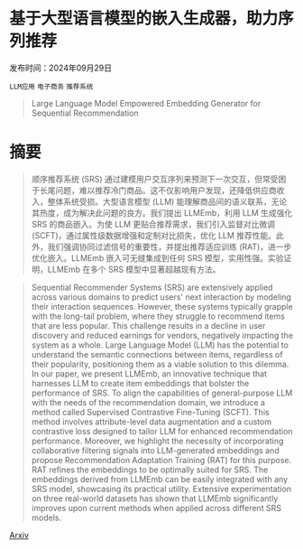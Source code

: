 # 基于大型语言模型的嵌入生成器，助力序列推荐

发布时间：2024年09月29日

`LLM应用` `电子商务` `推荐系统`

> Large Language Model Empowered Embedding Generator for Sequential Recommendation

# 摘要

> 顺序推荐系统 (SRS) 通过建模用户交互序列来预测下一次交互，但常受困于长尾问题，难以推荐冷门商品。这不仅影响用户发现，还降低供应商收入，整体系统受损。大型语言模型 (LLM) 能理解商品间的语义联系，无论其热度，成为解决此问题的良方。我们提出 LLMEmb，利用 LLM 生成强化 SRS 的商品嵌入。为使 LLM 更贴合推荐需求，我们引入监督对比微调 (SCFT)，通过属性级数据增强和定制对比损失，优化 LLM 推荐性能。此外，我们强调协同过滤信号的重要性，并提出推荐适应训练 (RAT)，进一步优化嵌入。LLMEmb 嵌入可无缝集成到任何 SRS 模型，实用性强。实验证明，LLMEmb 在多个 SRS 模型中显著超越现有方法。

> Sequential Recommender Systems (SRS) are extensively applied across various domains to predict users' next interaction by modeling their interaction sequences. However, these systems typically grapple with the long-tail problem, where they struggle to recommend items that are less popular. This challenge results in a decline in user discovery and reduced earnings for vendors, negatively impacting the system as a whole. Large Language Model (LLM) has the potential to understand the semantic connections between items, regardless of their popularity, positioning them as a viable solution to this dilemma. In our paper, we present LLMEmb, an innovative technique that harnesses LLM to create item embeddings that bolster the performance of SRS. To align the capabilities of general-purpose LLM with the needs of the recommendation domain, we introduce a method called Supervised Contrastive Fine-Tuning (SCFT). This method involves attribute-level data augmentation and a custom contrastive loss designed to tailor LLM for enhanced recommendation performance. Moreover, we highlight the necessity of incorporating collaborative filtering signals into LLM-generated embeddings and propose Recommendation Adaptation Training (RAT) for this purpose. RAT refines the embeddings to be optimally suited for SRS. The embeddings derived from LLMEmb can be easily integrated with any SRS model, showcasing its practical utility. Extensive experimentation on three real-world datasets has shown that LLMEmb significantly improves upon current methods when applied across different SRS models.

[Arxiv](https://arxiv.org/abs/2409.19925)